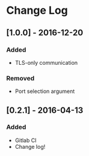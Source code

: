 # Change Log

## [1.0.0] - 2016-12-20
### Added
- TLS-only communication
### Removed
- Port selection argument

## [0.2.1] - 2016-04-13
### Added
- Gitlab CI
- Change log!
